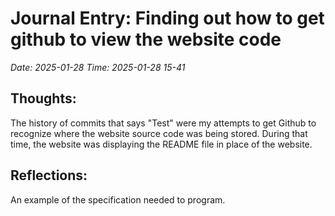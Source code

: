 # Journal Entry: Finding out how to get github to view the website code
*Date: 2025-01-28*
*Time: 2025-01-28 15-41*

## Thoughts:
The history of commits that says "Test" were my attempts to get Github to recognize where the website source code was being stored. During that time, the website was displaying the README file in place of the website.

## Reflections:
An example of the specification needed to program.